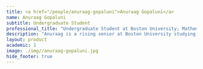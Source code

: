 ```yaml
---
title: <a href="/people/anuraag-gopaluni">Anuraag Gopaluni</a>
name: Anuraag Gopaluni
subtitle: Undergraduate Student
professional_title: "Undergraduate Student at Boston University; Mathematics and Statistics, Computer Science, Undergraduate Researcher (2018)"  # Joined professional titles
description: "Anuraag is a rising senior at Boston University studying Mathematics, Statistics, and Computer Science. He is extremely passionate about and dedicated to learning and applying quantitative and computational methods to the disciplines of health and medicine. In his free time, he greatly enjoys playing basketball and tennis and is an avid sports fan. Anuraag is very grateful and excited to be a part of the Park Lab this summer!"
layout: product
academic: 1
image: ./img//anuraag-gopaluni.jpg
hide_footer: true
---
```

